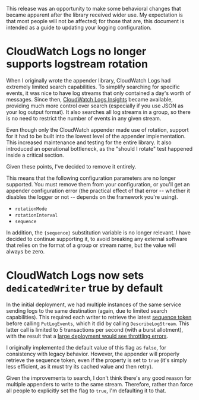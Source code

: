 This release was an opportunity to make some behavioral changes that became apparent
after the library received wider use. My expectation is that most people will not be
affected; for those that are, this document is intended as a guide to updating your
logging configuration.


# CloudWatch Logs no longer supports logstream rotation

When I originally wrote the appender library, CloudWatch Logs had extremely limited
search capabilities. To simplify searching for specific events, it was nice to have
log streams that only contained a day's worth of messages. Since then, [CloudWatch Logs
Insights](https://docs.aws.amazon.com/AmazonCloudWatch/latest/logs/AnalyzingLogData.html)
became available, providing much more control over search (especially if you use JSON as
your log output format). It also searches all log streams in a group, so there is no need
to restrict the number of events in any given stream.

Even though only the CloudWatch appender made use of rotation, support for it had to be
built into the lowest level of the appender implementation. This increased maintenance
and testing for the entire library. It also introduced an operational bottleneck, as the
"should I rotate" test happened inside a critical section.

Given these points, I've decided to remove it entirely.

This means that the following configuration parameters are no longer supported. You must
remove them from your configuration, or you'll get an appender configuration error (the
practical effect of that error -- whether it disables the logger or not -- depends on the
framework you're using).

 * `rotationMode`
 * `rotationInterval`
 * `sequence`

In addition, the `{sequence}` substitution variable is no longer relevant. I have decided
to continue supporting it, to avoid breaking any external software that relies on the
format of a group or stream name, but the value will always be zero.


# CloudWatch Logs now sets `dedicatedWriter` true by default

In the initial deployment, we had multiple instances of the same service sending logs to the
same destination (again, due to limited search capabilities). This required each writer to
retrieve the latest [sequence token](https://docs.aws.amazon.com/AmazonCloudWatchLogs/latest/APIReference/API_PutLogEvents.html#CWL-PutLogEvents-request-sequenceToken)
before calling `PutLogEvents`, which it did by calling `DescribeLogStream`. This latter call
is limited to 5 transactions per second (with a burst allotment), with the result that a [large
deployment would see throttling errors](https://github.com/kdgregory/log4j-aws-appenders/issues/89).

I originally implemented the default value of this flag as `false`, for consistency with legacy
behavior. However, the appender will properly retrieve the sequence token, even if the property
is set to `true` (it's simply less efficient, as it must try its cached value and then retry).

Given the improvements to search, I don't think there's any good reason for multiple appenders to
write to the same stream. Therefore, rather than force all people to explicitly set the flag to
`true`, I'm defaulting it to that.
